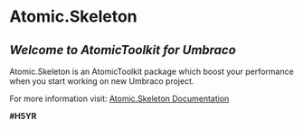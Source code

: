 # Atomic.Skeleton

## _Welcome to AtomicToolkit for Umbraco_
Atomic.Skeleton is an AtomicToolkit package which boost your performance when you start working on new Umbraco project.

For more information visit: [Atomic.Skeleton Documentation](https://atomictoolkit.com/packages/atomicskeleton)

**#H5YR**
